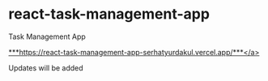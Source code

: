# react-task-management-app
 Task Management App 

<a href="https://react-task-management-app-serhatyurdakul.vercel.app/"  target="_blank">***https://react-task-management-app-serhatyurdakul.vercel.app/***</a>

Updates will be added